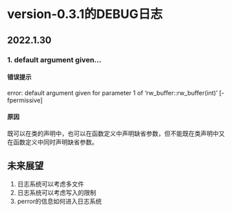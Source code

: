 # version-0.3.1的DEBUG日志
## 2022.1.30
### 1. default argument given...
#### 错误提示
error: default argument given for parameter 1 of ‘rw_buffer::rw_buffer(int)’ [-fpermissive]
#### 原因
既可以在类的声明中，也可以在函数定义中声明缺省参数，但不能既在类声明中又在函数定义中同时声明缺省参数。


## 未来展望
1. 日志系统可以考虑多文件
2. 日志系统可以考虑写入的限制
3. perror的信息如何进入日志系统